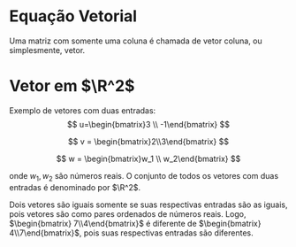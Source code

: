 # Equação Vetorial

Uma matriz com somente uma coluna é chamada de vetor coluna, ou simplesmente, vetor.

# Vetor em $\R^2$ 

Exemplo de vetores com duas entradas:
$$
u=\begin{bmatrix}3 \\ -1\end{bmatrix}
$$

$$
v = \begin{bmatrix}2\\3\end{bmatrix}
$$

$$
w = \begin{bmatrix}w_1 \\ w_2\end{bmatrix}
$$

onde $w_1,w_2$ são números reais. O conjunto de todos os vetores com duas entradas é denominado por $\R^2$.

Dois vetores são iguais somente se suas respectivas entradas são as iguais, pois vetores são como pares ordenados de números reais. Logo, $\begin{bmatrix} 7\\4\end{bmatrix}$ é diferente de $\begin{bmatrix} 4\\7\end{bmatrix}$,  pois suas respectivas entradas são diferentes. 